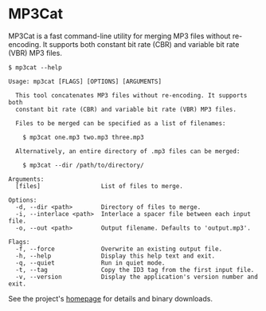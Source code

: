 
# MP3Cat

MP3Cat is a fast command-line utility for merging MP3 files without re-encoding. It supports both constant bit rate (CBR) and variable bit rate (VBR) MP3 files.

    $ mp3cat --help

    Usage: mp3cat [FLAGS] [OPTIONS] [ARGUMENTS]

      This tool concatenates MP3 files without re-encoding. It supports both
      constant bit rate (CBR) and variable bit rate (VBR) MP3 files.

      Files to be merged can be specified as a list of filenames:

        $ mp3cat one.mp3 two.mp3 three.mp3

      Alternatively, an entire directory of .mp3 files can be merged:

        $ mp3cat --dir /path/to/directory/

    Arguments:
      [files]                 List of files to merge.

    Options:
      -d, --dir <path>        Directory of files to merge.
      -i, --interlace <path>  Interlace a spacer file between each input file.
      -o, --out <path>        Output filename. Defaults to 'output.mp3'.

    Flags:
      -f, --force             Overwrite an existing output file.
      -h, --help              Display this help text and exit.
      -q, --quiet             Run in quiet mode.
      -t, --tag               Copy the ID3 tag from the first input file.
      -v, --version           Display the application's version number and exit.

See the project's [homepage][] for details and binary downloads.

[homepage]: http://mulholland.xyz/dev/mp3cat/
